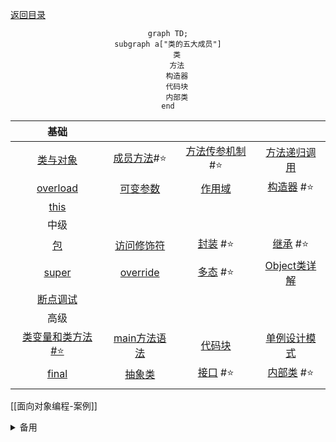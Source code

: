 <meta name="viewport" content="width=device-width, initial-scale=1.0, viewport-fit=cover">

[返回目录](index.md)


<center> 

```mermaid
graph TD;
subgraph a["类的五大成员"]
	类
	方法
	构造器
	代码块
	内部类
end
```



|基础||||
|:-:|:-:|:-:|:-:|
|[类与对象](类与对象.md)|[成员方法](成员方法.md)#⭐️ |[方法传参机制](成员方法传参机制.md)#⭐️ |[方法递归调用](方法递归调用.md)|
|[overload](overload) |[可变参数](可变参数.md) |[作用域](作用域.md) |[构造器](构造器.md) #⭐️ |
|[this](this.md) |
|中级||||
|[包](包.md)|[访问修饰符](访问修饰符.md)|[封装](封装.md) #⭐️ |[继承](继承.md) #⭐️ |
|[super](super.md)|[override](override.md)|[多态](多态.md) #⭐️ |[Object类详解](Object类详解-equals.md)|
|[断点调试](断点调试.md) |||
|高级||||
|[类变量和类方法 #⭐](类变量和类方法.md)|[main方法语法](main方法语法.md) |[代码块](代码块.md)|[单例设计模式](单例设计模式.md) |
|[final](final.md) |[抽象类](抽象类.md) |[接口](接口.md) #⭐️ |[内部类](内部类.md) #⭐️ |
||

</center>

[[面向对象编程-案例]]



<details><summary>备用</summary>



#### 基础
- [ ] [类与对象](类与对象.md)
- [ ] [成员方法](成员方法.md) #⭐️ 
- [ ] [成员方法传参机制](成员方法传参机制.md) #⭐️ 
- [ ] [方法递归调用](方法递归调用.md)
- [ ] [overload](overload) 
- [ ] [可变参数](可变参数.md) 
- [ ] [作用域](作用域.md) 
- [ ] [构造器](构造器.md) #⭐️ 
- [ ] [this](this.md) 
#### 中级
- [ ] [包](包.md)
- [ ] [访问修饰符](访问修饰符.md) 
- [ ] [封装](封装.md) #⭐️ 
- [ ] [继承](继承.md) #⭐️ 
- [ ] [super](super.md) 
- [ ] [override](override.md)
- [ ] [多态](多态.md) #⭐️ 
  	- [ ] [多态的应用](多态的应用.md)
- [overwrite](overwrite.md) 
- [ ] [Object类详解](Object类详解-equals.md) 
- [ ] [断点调试](断点调试.md) 
#### 高级 
- [ ] [类变量和类方法](类变量和类方法.md) #⭐️ 
- [ ] [main方法语法](main方法语法.md) 
- [ ] [代码块](代码块.md) 
- [ ] [单例设计模式](单例设计模式.md) 
- [ ] [final](final.md) 
- [ ] [抽象类](抽象类.md) 
- [ ] [接口](接口.md) #⭐️ 
  	- [ ] [接口vs继承类](接口vs继承类.md)
- [ ] [内部类](内部类.md) #⭐️ 

</details>

